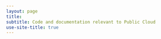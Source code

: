 ```yaml
---
layout: page
title: 
subtitle: Code and documentation relevant to Public Cloud
use-site-title: true
---
```


